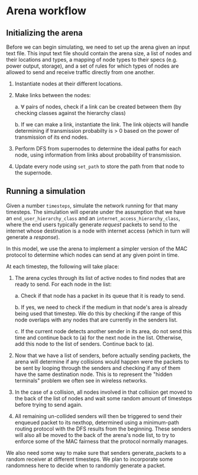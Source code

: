 # Arena workflow

## Initializing the arena

Before we can begin simulating, we need to set up the arena given an input text file. This input text file should contain the arena size, a list of nodes and their locations and types, a mapping of node types to their specs (e.g. power output, storage), and a set of rules for which types of nodes are allowed to send and receive traffic directly from one another.

1. Instantiate nodes at their different locations.
2. Make links between the nodes:

    a. $\forall$ pairs of nodes, check if a link can be created between them (by checking classes against the hierarchy class)

    b. If we can make a link, instantiate the link. The link objects will handle determining if transmission probabilty is > 0 based on the power of transmission of its end nodes.

3. Perform DFS from supernodes to determine the ideal paths for each node, using information from links about probability of transmission.

4. Update every node using `set_path` to store the path from that node to the supernode.

## Running a simulation

Given a number `timesteps`, simulate the network running for that many timesteps. The simulation will operate under the assumption that we have an `end_user_hierarchy_class` and an `internet_access_hierarchy_class`, where the end users typically generate _request_ packets to send to the internet whose destination is a node with internet access (which in turn will generate a _response_).

In this model, we use the arena to implement a simpler version of the MAC protocol to determine which nodes can send at any given point in time.

At each timestep, the following will take place:

1. The arena cycles through its list of active nodes to find nodes that are ready to send. For each node in the list:

    a. Check if that node has a packet in its queue that it is ready to send.

    b. If yes, we need to check if the medium in that node's area is already being used that timestep. We do this by checking if the range of this node overlaps with any nodes that are currently in the senders list. 

    c. If the current node detects another sender in its area, do not send this time and continue back to (a) for the next node in the list. Otherwise, add this node to the list of senders. Continue back to (a).

2. Now that we have a list of senders, before actually sending packets, the arena will determine if any collisions would happen were the packets to be sent by looping through the senders and checking if any of them have the same destination node. This is to represent the "hidden terminals" problem we often see in wireless networks.

3. In the case of a collision, all nodes involved in that collision get moved to the back of the list of nodes and wait some random amount of timesteps before trying to send again.

4. All remaining un-collided senders will then be triggered to send their enqueued packet to its nexthop, determined using a minimum-path routing protocol with the DFS results from the beginning. These senders will also all be moved to the back of the arena's node list, to try to enforce some of the MAC fairness that the protocol normally manages.

We also need some way to make sure that senders generate_packets to a random receiver at different timesteps. We plan to incorporate some randomness here to decide when to randomly generate a packet.
